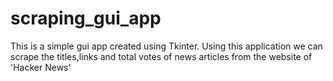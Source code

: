 # scraping_gui_app
This is a simple gui app created using Tkinter.
Using this application we can scrape the titles,links and total votes of news articles from the website of 'Hacker News'
